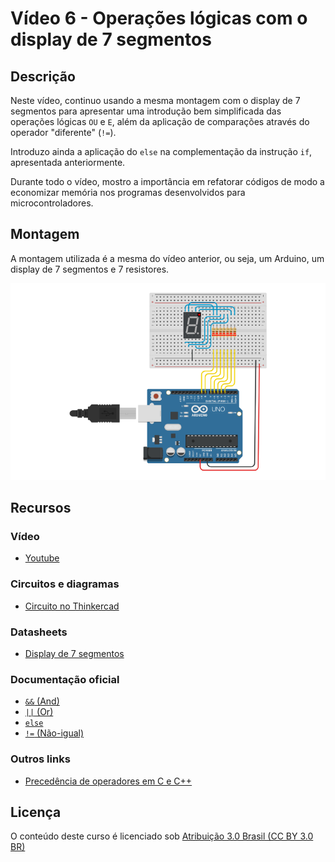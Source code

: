 # Vídeo 6 - Operações lógicas com o display de 7 segmentos

## Descrição

Neste vídeo, continuo usando a mesma montagem com o display de 7 segmentos para apresentar uma introdução bem simplificada das operações lógicas `OU` e `E`, além da aplicação de comparações através do operador "diferente" (`!=`).

Introduzo ainda a aplicação do `else` na complementação da instrução `if`, apresentada anteriormente.

Durante todo o vídeo, mostro a importância em refatorar códigos de modo a economizar memória nos programas desenvolvidos para microcontroladores.

## Montagem

A montagem utilizada é a mesma do vídeo anterior, ou seja, um Arduino, um display de 7 segmentos e 7 resistores.

![Montagem do circuito do vídeo 6](imagens/montagem.png)

## Recursos

### Vídeo

* [Youtube](https://youtu.be/N5GFSTxCaEc)

### Circuitos e diagramas

* [Circuito no Thinkercad](https://www.tinkercad.com/things/5bakCaxvpBk)

### Datasheets

* [Display de 7 segmentos](../datasheets/7seg-display.pdf)

### Documentação oficial

* [`&&` (And)](https://www.arduino.cc/reference/pt/language/structure/boolean-operators/logicaland/)
* [`||` (Or)](https://www.arduino.cc/reference/pt/language/structure/boolean-operators/logicalor/)
* [ `else`](https://www.arduino.cc/reference/pt/language/structure/control-structure/else/)
* [ `!=` (Não-igual)](https://www.arduino.cc/reference/pt/language/structure/comparison-operators/notequalto/)

### Outros links

* [Precedência de operadores em C e C++](https://pt.wikipedia.org/wiki/Operadores_em_C_e_C%2B%2B#Preced%C3%AAncia_de_operadores)

## Licença

O conteúdo deste curso é licenciado sob [Atribuição 3.0 Brasil (CC BY 3.0 BR)](https://creativecommons.org/licenses/by/3.0/br)